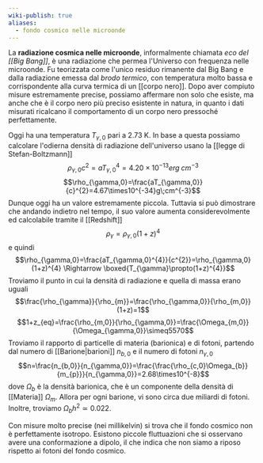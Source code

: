 ```yaml
---
wiki-publish: true
aliases:
  - fondo cosmico nelle microonde
---
```

La **radiazione cosmica nelle microonde**, informalmente chiamata *eco del [[Big Bang]]*, è una radiazione che permea l'Universo con frequenza nelle microonde. Fu teorizzata come l'unico residuo rimanente dal Big Bang e dalla radiazione emessa dal *brodo termico*, con temperatura molto bassa e corrispondente alla curva termica di un [[corpo nero]]. Dopo aver compiuto misure estremamente precise, possiamo affermare non solo che esiste, ma anche che è il corpo nero più preciso esistente in natura, in quanto i dati misurati ricalcano il comportamento di un corpo nero pressoché perfettamente.

Oggi ha una temperatura $T_{\gamma,0}$ pari a 2.73 K. In base a questa possiamo calcolare l'odierna densità di radiazione dell'universo usano la [[legge di Stefan-Boltzmann]]
$$\rho_{\gamma,0}c^{2}=aT_{\gamma,0}^{4}=4.20\times10^{-13}erg\;cm^{-3}$$
$$\rho_{\gamma,0}=\frac{aT_{\gamma,0}}{c}^{2}=4.67\times10^{-34}g\;cm^{-3}$$
Dunque oggi ha un valore estremamente piccola. Tuttavia si può dimostrare che andando indietro nel tempo, il suo valore aumenta considerevolmente ed calcolabile tramite il [[Redshift]]
$$\rho_\gamma=\rho_{\gamma,0}(1+z)^{4}$$
e quindi
$$\rho_{\gamma,0}=\frac{aT_{\gamma,0}^{4}}{c^{2}}=\rho_{\gamma,0}(1+z)^{4} \Rightarrow \boxed{T_{\gamma}\propto(1+z)^{4}}$$
Troviamo il punto in cui la densità di radiazione e quella di massa erano uguali
$$\frac{\rho_{\gamma}}{\rho_{m}}=\frac{\rho_{\gamma,0}}{\rho_{m,0}}(1+z)=1$$
$$1+z_{eq}=\frac{\rho_{m,0}}{\rho_{\gamma,0}}=\frac{\Omega_{m,0}}{\Omega_{\gamma,0}}\simeq5570$$
Troviamo il rapporto di particelle di materia (barionica) e di fotoni, partendo dal numero di [[Barione|barioni]] $n_{b,0}$ e il numero di fotoni $n_{\gamma,0}$
$$n=\frac{n_{b,0}}{n_{\gamma,0}}=\frac{\frac{\rho_{c,0}\Omega_{b}}{m_{p}}}{n_{\gamma,0}}=2.68\times10^{-8}$$
dove $\Omega_{b}$ è la densità barionica, che è un componente della densità di [[Materia]] $\Omega_{m}$. Allora per ogni barione, vi sono circa due miliardi di fotoni. Inoltre, troviamo $\Omega_{b}h^{2}\simeq0.022$.

Con misure molto precise (nei millikelvin) si trova che il fondo cosmico non è perfettamente isotropo. Esistono piccole fluttuazioni che si osservano avere una conformazione a dipolo, il che indica che non siamo a riposo rispetto ai fotoni del fondo cosmico.